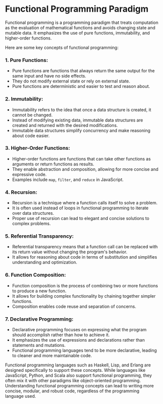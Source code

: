 # Functional Programming Paradigm

Functional programming is a programming paradigm that treats computation as the evaluation of mathematical functions and avoids changing state and mutable data. It emphasizes the use of pure functions, immutability, and higher-order functions.

Here are some key concepts of functional programming:

### 1. Pure Functions:

- Pure functions are functions that always return the same output for the same input and have no side effects.
- They do not modify external state or rely on external state.
- Pure functions are deterministic and easier to test and reason about.

### 2. Immutability:

- Immutability refers to the idea that once a data structure is created, it cannot be changed.
- Instead of modifying existing data, immutable data structures are created and returned with the desired modifications.
- Immutable data structures simplify concurrency and make reasoning about code easier.

### 3. Higher-Order Functions:

- Higher-order functions are functions that can take other functions as arguments or return functions as results.
- They enable abstraction and composition, allowing for more concise and expressive code.
- Examples include `map`, `filter`, and `reduce` in JavaScript.

### 4. Recursion:

- Recursion is a technique where a function calls itself to solve a problem.
- It is often used instead of loops in functional programming to iterate over data structures.
- Proper use of recursion can lead to elegant and concise solutions to complex problems.

### 5. Referential Transparency:

- Referential transparency means that a function call can be replaced with its return value without changing the program's behavior.
- It allows for reasoning about code in terms of substitution and simplifies understanding and optimization.

### 6. Function Composition:

- Function composition is the process of combining two or more functions to produce a new function.
- It allows for building complex functionality by chaining together simpler functions.
- Composition enables code reuse and separation of concerns.

### 7. Declarative Programming:

- Declarative programming focuses on expressing what the program should accomplish rather than how to achieve it.
- It emphasizes the use of expressions and declarations rather than statements and mutations.
- Functional programming languages tend to be more declarative, leading to cleaner and more maintainable code.

Functional programming languages such as Haskell, Lisp, and Erlang are designed specifically to support these concepts. While languages like JavaScript, Python, and Scala also support functional programming, they often mix it with other paradigms like object-oriented programming. Understanding functional programming concepts can lead to writing more concise, modular, and robust code, regardless of the programming language used.
